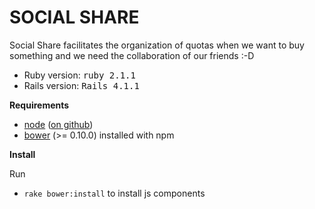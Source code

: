 SOCIAL SHARE
===========

Social Share facilitates the organization of quotas when we want to buy something and we need the collaboration of our friends :-D

* Ruby version: <tt>ruby 2.1.1</tt>
* Rails version: <tt>Rails 4.1.1</tt>

**Requirements**

* [node](http://nodejs.org) ([on github](https://github.com/joyent/node))
* [bower](https://github.com/bower/bower) (>= 0.10.0) installed with npm

**Install**

Run
* `rake bower:install` to install js components
